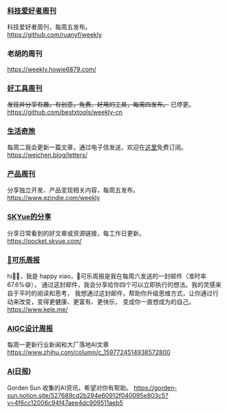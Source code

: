 

### [科技爱好者周刊](https://github.com/ruanyf/weekly)    

科技爱好者周刊，每周五发布。    
https://github.com/ruanyf/weekly

### 老胡的周刊  
https://weekly.howie6879.com/   

### [好工具周刊](https://github.com/bestxtools/weekly-cn)      

~~发现并分享有趣，有创意，免费、好用的工具，每周四发布。~~  已停更。   
https://github.com/bestxtools/weekly-cn


### [生活奇旅](https://weichen.blog/letters/)    

每周二我会更新一篇文章，通过电子信发送，欢迎在[这里](https://weichen.zhubai.love/)免费订阅。    
https://weichen.blog/letters/


### [产品周刊](https://www.ezindie.com/weekly)   

分享独立开发、产品变现相关内容，每周五发布。    
https://www.ezindie.com/weekly

### [SKYue的分享](https://pocket.skyue.com/)   

分享日常看到的好文章或资源链接，每工作日更新。    
https://pocket.skyue.com/

### [🥤可乐周报](https://www.kele.me/)

hi👋🏻，我是 happy xiao，🥤可乐周报是我在每周六发送的一封邮件（准时率67.6%😅），
通过这封邮件，我会分享给你四个可以立即执行的想法。我的灵感来自于平时的阅读和思考，
我想通过这封邮件，帮助你升级思维方式，让你通过行动来改变，变得更健康、更富有、更快乐，
变成你一直想成为的自己。  
https://www.kele.me/

### [AIGC设计周报]([https://www.kele.me/](https://www.zhihu.com/column/c_1597724514938572800))

每周一更新行业新闻和大厂落地AI文章    
https://www.zhihu.com/column/c_1597724514938572800

### [AI日报](https://gorden-sun.notion.site/527689cd2b294e60912f040095e803c5?v=4f6cc12006c94f47aee4dc909511aeb5))

Gorden Sun 收集的AI资讯，希望对你有帮助。 
https://gorden-sun.notion.site/527689cd2b294e60912f040095e803c5?v=4f6cc12006c94f47aee4dc909511aeb5



